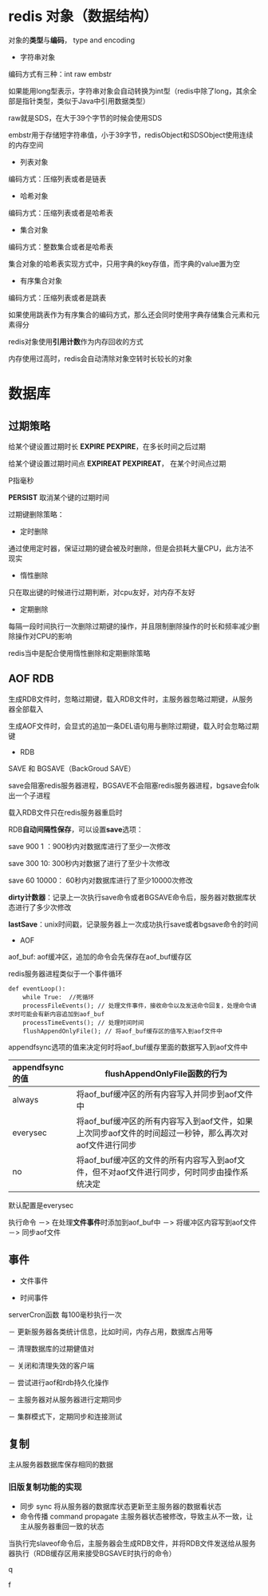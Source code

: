 # redis 对象（数据结构）

对象的**类型**与**编码**， type and encoding

- 字符串对象

编码方式有三种：int raw embstr

如果能用long型表示，字符串对象会自动转换为int型（redis中除了long，其余全部是指针类型，类似于Java中引用数据类型）

raw就是SDS，在大于39个字节的时候会使用SDS

embstr用于存储短字符串值，小于39字节，redisObject和SDSObject使用连续的内存空间

- 列表对象

编码方式：压缩列表或者是链表

- 哈希对象

编码方式：压缩列表或者是哈希表

- 集合对象

编码方式：整数集合或者是哈希表

集合对象的哈希表实现方式中，只用字典的key存值，而字典的value置为空

- 有序集合对象

编码方式：压缩列表或者是跳表

如果使用跳表作为有序集合的编码方式，那么还会同时使用字典存储集合元素和元素得分



redis对象使用**引用计数**作为内存回收的方式

内存使用过高时，redis会自动清除对象空转时长较长的对象



# 数据库

## 过期策略

给某个键设置过期时长 **EXPIRE PEXPIRE**，在多长时间之后过期

给某个键设置过期时间点 **EXPIREAT PEXPIREAT**， 在某个时间点过期

P指毫秒

**PERSIST** 取消某个键的过期时间

过期键删除策略：

- 定时删除

通过使用定时器，保证过期的键会被及时删除，但是会损耗大量CPU，此方法不现实

- 惰性删除

只在取出键的时候进行过期判断，对cpu友好，对内存不友好

- 定期删除

每隔一段时间执行一次删除过期键的操作，并且限制删除操作的时长和频率减少删除操作对CPU的影响

redis当中是配合使用惰性删除和定期删除策略

## AOF RDB

生成RDB文件时，忽略过期键，载入RDB文件时，主服务器忽略过期键，从服务器全部载入

生成AOF文件时，会显式的追加一条DEL语句用与删除过期键，载入时会忽略过期键

- RDB

SAVE 和 BGSAVE（BackGroud SAVE）

save会阻塞redis服务器进程，BGSAVE不会阻塞redis服务器进程，bgsave会folk出一个子进程

载入RDB文件只在redis服务器重启时

RDB**自动间隔性保存**，可以设置**save**选项：

save 900 1 ：900秒内对数据库进行了至少一次修改

save 300 10: 300秒内对数据了进行了至少十次修改

save 60 10000： 60秒内对数据库进行了至少10000次修改

**dirty计数器**：记录上一次执行save命令或者BGSAVE命令后，服务器对数据库状态进行了多少次修改

**lastSave**：unix时间戳，记录服务器上一次成功执行save或者bgsave命令的时间

- AOF

aof_buf: aof缓冲区，追加的命令会先保存在aof_buf缓存区

redis服务器进程类似于一个事件循环

```
def eventLoop():
	while True:  //死循环
	processFileEvents(); // 处理文件事件，接收命令以及发送命令回复，处理命令请求时可能会有新内容追加到aof_buf
	processTimeEvents(); // 处理时间时间
	flushAppendOnlyFile(); // 将aof_buf缓存区的值写入到aof文件中
```

appendfsync选项的值来决定何时将aof_buf缓存里面的数据写入到aof文件中

| appendfsync的值 | flushAppendOnlyFile函数的行为                                |
| :-------------- | ------------------------------------------------------------ |
| always          | 将aof_buf缓冲区的所有内容写入并同步到aof文件中               |
| everysec        | 将aof_buf缓冲区的所有内容写入到aof文件，如果上次同步aof文件的时间超过一秒钟，那么再次对aof文件进行同步 |
| no              | 将aof_buf缓冲区的文件的所有内容写入到aof文件，但不对aof文件进行同步，何时同步由操作系统决定 |

默认配置是everysec

执行命令 －> 在处理**文件事件**时添加到aof_buf中 －> 将缓冲区内容写到aof文件 －> 同步aof文件

## 事件

- 文件事件

- 时间事件

serverCron函数    每100毫秒执行一次

－ 更新服务器各类统计信息，比如时间，内存占用，数据库占用等

－ 清理数据库的过期健值对

－  关闭和清理失效的客户端

－ 尝试进行aof和rdb持久化操作

－ 主服务器对从服务器进行定期同步

－ 集群模式下，定期同步和连接测试

 

## 复制

主从服务器数据库保存相同的数据

### 旧版复制功能的实现

- 同步 sync 将从服务器的数据库状态更新至主服务器的数据看状态
- 命令传播 command propagate 主服务器状态被修改，导致主从不一致，让主从服务器重回一致的状态

当执行完slaveof命令后，主服务器会生成RDB文件，并将RDB文件发送给从服务器执行（RDB缓存区用来接受BGSAVE时执行的命令）

q



f

